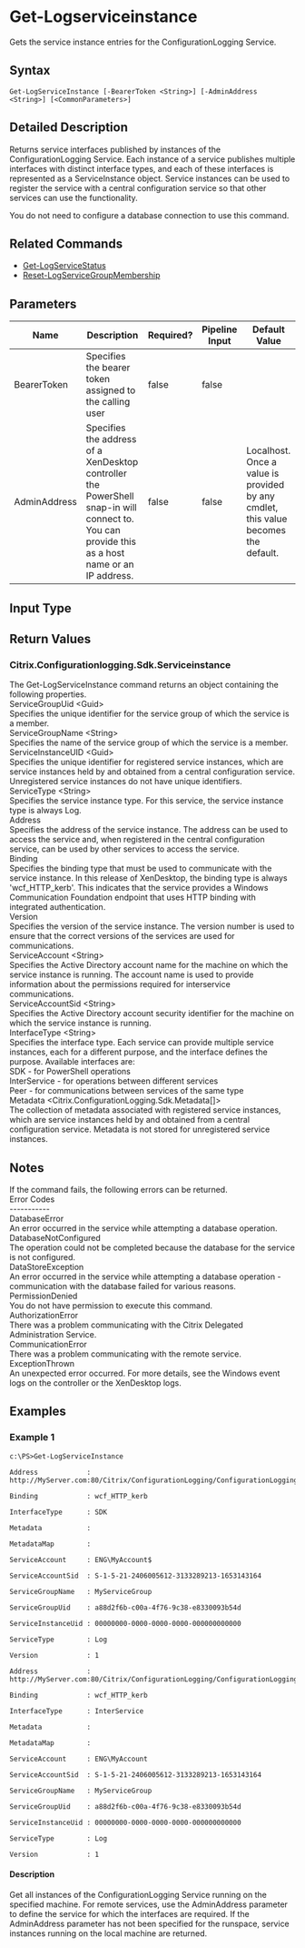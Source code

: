﻿
# Get-Logserviceinstance
Gets the service instance entries for the ConfigurationLogging Service.
## Syntax
```
Get-LogServiceInstance [-BearerToken <String>] [-AdminAddress <String>] [<CommonParameters>]
```
## Detailed Description
Returns service interfaces published by instances of the ConfigurationLogging Service. Each instance of a service publishes multiple interfaces with distinct interface types, and each of these interfaces is represented as a ServiceInstance object. Service instances can be used to register the service with a central configuration service so that other services can use the functionality.

You do not need to configure a database connection to use this command.


## Related Commands

* [Get-LogServiceStatus](./Get-LogServiceStatus/)
* [Reset-LogServiceGroupMembership](./Reset-LogServiceGroupMembership/)
## Parameters
| Name   | Description | Required? | Pipeline Input | Default Value |
| --- | --- | --- | --- | --- |
| BearerToken | Specifies the bearer token assigned to the calling user | false | false |  |
| AdminAddress | Specifies the address of a XenDesktop controller the PowerShell snap-in will connect to. You can provide this as a host name or an IP address. | false | false | Localhost. Once a value is provided by any cmdlet, this value becomes the default. |

## Input Type

### 

## Return Values

### Citrix.Configurationlogging.Sdk.Serviceinstance
The Get-LogServiceInstance command returns an object containing the following properties.<br>ServiceGroupUid &lt;Guid&gt;<br>    Specifies the unique identifier for the service group of which the service is a member.<br>ServiceGroupName &lt;String&gt;<br>    Specifies the name of the service group of which the service is a member.<br>ServiceInstanceUID &lt;Guid&gt;<br>    Specifies the unique identifier for registered service instances, which are service instances held by and obtained from a central configuration service.  Unregistered service instances do not have unique identifiers.<br>ServiceType &lt;String&gt;<br>    Specifies the service instance type.  For this service, the service instance type is always Log.<br>Address<br>    Specifies the address of the service instance.  The address can be used to access the service and, when registered in the central configuration service, can be used by other services to access the service.<br>Binding<br>    Specifies the binding type that must be used to communicate with the service instance.  In this release of XenDesktop, the binding type is always 'wcf\_HTTP\_kerb'. This indicates that the service provides a Windows Communication Foundation endpoint that uses HTTP binding with integrated authentication.<br>Version<br>    Specifies the version of the service instance.  The version number is used to ensure that the correct versions of the services are used for communications.<br>ServiceAccount &lt;String&gt;<br>    Specifies the Active Directory account name for the machine on which the service instance is running.  The account name is used to provide information about the permissions required for interservice communications.<br>ServiceAccountSid &lt;String&gt;<br>    Specifies the Active Directory account security identifier for the machine on which the service instance is running.<br>InterfaceType &lt;String&gt;<br>    Specifies the interface type.  Each service can provide multiple service instances, each for a different purpose, and the interface defines the purpose.  Available interfaces are:<br>        SDK - for PowerShell operations<br>        InterService - for operations between different services<br>        Peer - for communications between services of the same type<br>Metadata &lt;Citrix.ConfigurationLogging.Sdk.Metadata\[\]&gt;<br>     The collection of metadata associated with registered service instances, which are service instances held by and obtained from a central configuration service.  Metadata is not stored for unregistered service instances.
## Notes
If the command fails, the following errors can be returned.<br>    Error Codes<br>    -----------<br>    DatabaseError<br>        An error occurred in the service while attempting a database operation.<br>    DatabaseNotConfigured<br>        The operation could not be completed because the database for the service is not configured.<br>    DataStoreException<br>        An error occurred in the service while attempting a database operation - communication with the database failed for various reasons.<br>    PermissionDenied<br>        You do not have permission to execute this command.<br>    AuthorizationError<br>        There was a problem communicating with the Citrix Delegated Administration Service.<br>    CommunicationError<br>        There was a problem communicating with the remote service.<br>    ExceptionThrown<br>        An unexpected error occurred.  For more details, see the Windows event logs on the controller or the XenDesktop logs.
## Examples

### Example 1
```
c:\PS>Get-LogServiceInstance

Address            : http://MyServer.com:80/Citrix/ConfigurationLogging/ConfigurationLoggingService

Binding            : wcf_HTTP_kerb

InterfaceType      : SDK

Metadata           :

MetadataMap        :

ServiceAccount     : ENG\MyAccount$

ServiceAccountSid  : S-1-5-21-2406005612-3133289213-1653143164

ServiceGroupName   : MyServiceGroup

ServiceGroupUid    : a88d2f6b-c00a-4f76-9c38-e8330093b54d

ServiceInstanceUid : 00000000-0000-0000-0000-000000000000

ServiceType        : Log

Version            : 1

Address            : http://MyServer.com:80/Citrix/ConfigurationLogging/ConfigurationLoggingApi

Binding            : wcf_HTTP_kerb

InterfaceType      : InterService

Metadata           :

MetadataMap        :

ServiceAccount     : ENG\MyAccount

ServiceAccountSid  : S-1-5-21-2406005612-3133289213-1653143164

ServiceGroupName   : MyServiceGroup

ServiceGroupUid    : a88d2f6b-c00a-4f76-9c38-e8330093b54d

ServiceInstanceUid : 00000000-0000-0000-0000-000000000000

ServiceType        : Log

Version            : 1
```
#### Description
Get all instances of the ConfigurationLogging Service running on the specified machine.  For remote services, use the AdminAddress parameter to define the service for which the interfaces are required.  If the AdminAddress parameter has not been specified for the runspace, service instances running on the local machine are returned.
